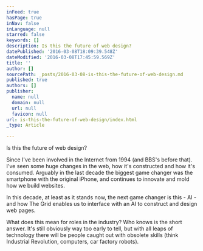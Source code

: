```yaml
---
inFeed: true
hasPage: true
inNav: false
inLanguage: null
starred: false
keywords: []
description: Is this the future of web design?
datePublished: '2016-03-08T18:09:39.548Z'
dateModified: '2016-03-08T17:45:59.569Z'
title: ''
author: []
sourcePath: _posts/2016-03-08-is-this-the-future-of-web-design.md
published: true
authors: []
publisher:
  name: null
  domain: null
  url: null
  favicon: null
url: is-this-the-future-of-web-design/index.html
_type: Article

---
```

Is this the future of web design?

Since I've been involved in the Internet from 1994 (and BBS's before that). I've seen some huge changes in the web, how it's constructed and how it's consumed. Arguably in the last decade the biggest game changer was the smartphone with the original iPhone, and continues to innovate and mold how we build websites.

In this decade, at least as it stands now, the next game changer is this - AI - and how The Grid enables us to interface with an AI to construct and design web pages.

What does this mean for roles in the industry? Who knows is the short answer. It's still obviously way too early to tell, but with all leaps of technology there will be people caught out with obsolete skills (think Industrial Revolution, computers, car factory robots).